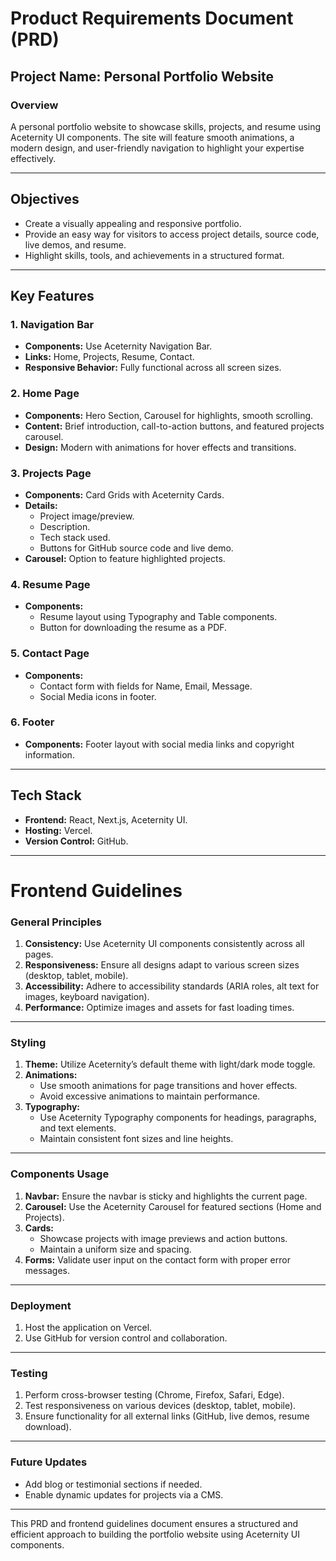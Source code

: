 # Product Requirements Document (PRD)

## Project Name: Personal Portfolio Website

### Overview
A personal portfolio website to showcase skills, projects, and resume using Aceternity UI components. The site will feature smooth animations, a modern design, and user-friendly navigation to highlight your expertise effectively.

---

## Objectives
- Create a visually appealing and responsive portfolio.
- Provide an easy way for visitors to access project details, source code, live demos, and resume.
- Highlight skills, tools, and achievements in a structured format.

---

## Key Features
### 1. Navigation Bar
- **Components:** Use Aceternity Navigation Bar.
- **Links:** Home, Projects, Resume, Contact.
- **Responsive Behavior:** Fully functional across all screen sizes.

### 2. Home Page
- **Components:** Hero Section, Carousel for highlights, smooth scrolling.
- **Content:** Brief introduction, call-to-action buttons, and featured projects carousel.
- **Design:** Modern with animations for hover effects and transitions.

### 3. Projects Page
- **Components:** Card Grids with Aceternity Cards.
- **Details:**
  - Project image/preview.
  - Description.
  - Tech stack used.
  - Buttons for GitHub source code and live demo.
- **Carousel:** Option to feature highlighted projects.

### 4. Resume Page
- **Components:** 
  - Resume layout using Typography and Table components.
  - Button for downloading the resume as a PDF.

### 5. Contact Page
- **Components:**
  - Contact form with fields for Name, Email, Message.
  - Social Media icons in footer.

### 6. Footer
- **Components:** Footer layout with social media links and copyright information.

---

## Tech Stack
- **Frontend:** React, Next.js, Aceternity UI.
- **Hosting:** Vercel.
- **Version Control:** GitHub.

---

# Frontend Guidelines

### General Principles
1. **Consistency:** Use Aceternity UI components consistently across all pages.
2. **Responsiveness:** Ensure all designs adapt to various screen sizes (desktop, tablet, mobile).
3. **Accessibility:** Adhere to accessibility standards (ARIA roles, alt text for images, keyboard navigation).
4. **Performance:** Optimize images and assets for fast loading times.

---

### Styling
1. **Theme:** Utilize Aceternity’s default theme with light/dark mode toggle.
2. **Animations:**
   - Use smooth animations for page transitions and hover effects.
   - Avoid excessive animations to maintain performance.
3. **Typography:**
   - Use Aceternity Typography components for headings, paragraphs, and text elements.
   - Maintain consistent font sizes and line heights.

---

### Components Usage
1. **Navbar:** Ensure the navbar is sticky and highlights the current page.
2. **Carousel:** Use the Aceternity Carousel for featured sections (Home and Projects).
3. **Cards:** 
   - Showcase projects with image previews and action buttons.
   - Maintain a uniform size and spacing.
4. **Forms:** Validate user input on the contact form with proper error messages.

---

### Deployment
1. Host the application on Vercel.
2. Use GitHub for version control and collaboration.

---

### Testing
1. Perform cross-browser testing (Chrome, Firefox, Safari, Edge).
2. Test responsiveness on various devices (desktop, tablet, mobile).
3. Ensure functionality for all external links (GitHub, live demos, resume download).

---

### Future Updates
- Add blog or testimonial sections if needed.
- Enable dynamic updates for projects via a CMS.

---

This PRD and frontend guidelines document ensures a structured and efficient approach to building the portfolio website using Aceternity UI components.

